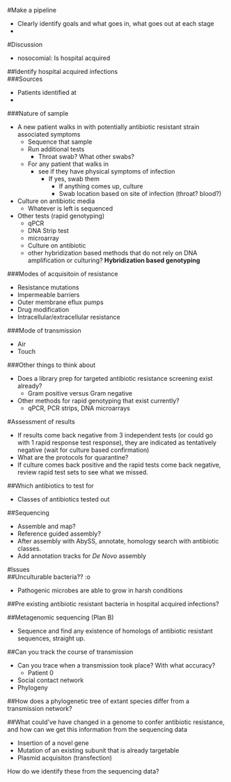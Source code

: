 #Make a pipeline
- Clearly identify goals and what goes in, what goes out at each stage  
- 

#Discussion
- nosocomial: Is hospital acquired  

##Identify hospital acquired infections  
###Sources
- Patients identified at 
- 
###Nature of sample
- A new patient walks in with potentially antibiotic resistant strain associated symptoms  
	- Sequence that sample  
	- Run additional tests  
		- Throat swab? What other swabs?  
	- For any patient that walks in  
		- see if they have physical symptoms of infection  
			- If yes, swab them  
				- If anything comes up, culture  
				- Swab location based on site of infection (throat? blood?)  
- Culture on antibiotic media
	- Whatever is left is sequenced  
- Other tests (rapid genotyping)  
	- qPCR 
	- DNA Strip test  
	- microarray  
	- Culture on antibiotic  
	- other hybridization based methods that do not rely on DNA amplification or culturing? **Hybridization based genotyping**   

###Modes of acquisitoin of resistance  
- Resistance mutations  
- Impermeable barriers  
- Outer membrane eflux pumps  
- Drug modification  
- Intracellular/extracellular resistance   

###Mode of transmission   
- Air  
- Touch   

###Other things to think about
- Does a library prep for targeted antibiotic resistance screening exist already?  
	- Gram positive versus Gram negative   
- Other methods for rapid genotyping that exist currently?  
	- qPCR, PCR strips, DNA microarrays  

#Assessment of results  
- If results come back negative from 3 independent tests (or could go with 1 rapid response test response), they are indicated as tentatively negative (wait for culture based confirmation)  
- What are the protocols for quarantine?  
- If culture comes back positive and the rapid tests come back negative, review rapid test sets to see what we missed.   

##Which antibiotics to test for  
- Classes of antibiotics tested out  

##Sequencing  
- Assemble and map?  
- Reference guided assembly?  
- After assembly with AbySS, annotate, homology search with antibiotic classes.  
- Add annotation tracks for *De Novo* assembly   

#Issues  
##Unculturable bacteria?? :o  
- Pathogenic microbes are able to grow in harsh conditions  

##Pre existing antibiotic resistant bacteria in hospital acquired infections?  

##Metagenomic sequencing (Plan B)  
- Sequence and find any existence of homologs of antibiotic resistant sequences, straight up.  

##Can you track the course of transmission  
- Can you trace when a transmission took place? With what accuracy?  
	- Patient 0  
- Social contact network  
- Phylogeny  

##How does a phylogenetic tree of extant species differ from a transmission network?  

##What could've have changed in a genome to confer antibiotic resistance, and how can we get this information from the sequencing data  
- Insertion of a novel gene
- Mutation of an existing subunit that is already targetable  
- Plasmid acquisiton (transfection)   

How do we identify these from the sequencing data?  

